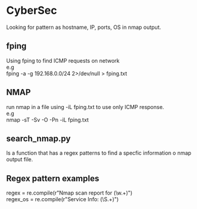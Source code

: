 # CyberSec

Looking for pattern as hostname, IP, ports, OS in nmap output.

## fping
Using fping to find ICMP requests on network</br>
e.g</br>
fping -a -g 192.168.0.0/24 2>/dev/null > fping.txt

## NMAP
run nmap in a file using -iL fping.txt to use only ICMP response.</br>
e.g</br>
nmap -sT -Sv -O -Pn -iL fping.txt

## search_nmap.py
Is a function that has a regex patterns to find a specfic information o nmap output file.

## Regex pattern examples
regex = re.compile(r"Nmap scan report for (\w.+)")</br>
regex_os = re.compile(r"Service Info: (\S.+)")
